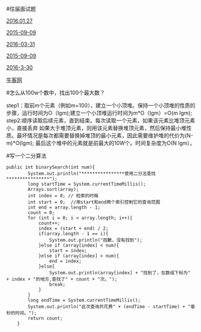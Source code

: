 #往届面试题

[2016.01.27](http://www.jianshu.com/p/8ee1bcc0f15e)

[2015-09-09](http://www.100mian.com/mianshi/android/4211.html)

[2016-03-31](http://blog.csdn.net/theone10211024/article/details/51025022)

[2015-09-09](http://www.cnblogs.com/baokang/p/4828397.html)

[2016-3-30](http://tvbingo.cn/forum.php?mod=viewthread&tid=494)

[牛客网](http://www.nowcoder.com/)

#怎么从100w个数中，找出100个最大数？

step1：取前m个元素（例如m=100），建立一个小顶堆。保持一个小顶堆的性质的步骤，运行时间为O（lgm);建立一个小顶堆运行时间为m*O（lgm）=O(m lgm);       
step2:顺序读取后续元素，直到结束。每次读取一个元素，如果该元素比堆顶元素小，直接丢弃 
如果大于堆顶元素，则用该元素替换堆顶元素，然后保持最小堆性质。最坏情况是每次都需要替换掉堆顶的最小元素，因此需要维护堆的代价为(N-m)*O(lgm); 
最后这个堆中的元素就是前最大的10W个。时间复杂度为O(N lgm）。 

#写一个二分算法

    public int binarySearch(int num){  
            System.out.println("****************使用二分法查找****************");  
            long startTime = System.currentTimeMillis();  
            Arrays.sort(array);  
            int index = 0; // 检索的时候  
            int start = 0;  //用start和end两个索引控制它的查询范围  
            int end = array.length - 1;  
            count = 0;  
            for (int i = 0; i < array.length; i++){   
                count++;  
                index = (start + end) / 2;  
                if(array.length - 1 == i){  
                    System.out.println("抱歉，没有找到");  
                }else if (array[index] < num){  
                    start = index;  
                }else if (array[index] > num){  
                    end = index;  
                }else{  
                    System.out.println(array[index] + "找到了，在数组下标为" + index + "的地方,查找了" + count + "次。");  
                    break;  
                }  
            }  
            long endTime = System.currentTimeMillis();  
            System.out.println("此次查询共花费" + (endTime - startTime) + "毫秒的时间。");  
            return count;  
        }  


